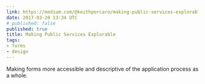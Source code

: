 ```yaml
---
link: https://medium.com/@keithporcaro/making-public-services-explorable-e9feb1d0acb6#.owxloxewz
date: 2017-03-20 13:34 UTC
# published: false
published: true
title: Making Public Services Explorable
tags:
- forms
- design
---
```


Making forms more accessible and descriptive of the application process as a whole.
